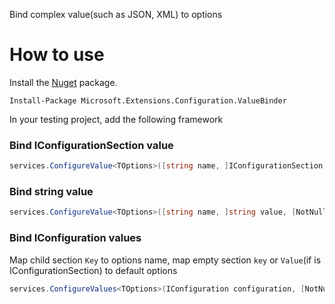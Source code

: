 ﻿Bind complex value(such as JSON, XML) to options

How to use
=============

Install the [Nuget](https://www.nuget.org/packages/Microsoft.Extensions.Configuration.ValueBinder) package.

``` PS
Install-Package Microsoft.Extensions.Configuration.ValueBinder
```
In your testing project, add the following framework

### Bind IConfigurationSection value

``` C#
services.ConfigureValue<TOptions>([string name, ]IConfigurationSection section, [NotNull] Func<FileConfigurationProvider> creator)
```

### Bind string value

``` C#
services.ConfigureValue<TOptions>([string name, ]string value, [NotNull] Func<FileConfigurationProvider> creator)
```

### Bind IConfiguration values

Map child section `Key` to options name, map empty section `key` or `Value`(if is IConfigurationSection) to default options

``` C#
services.ConfigureValues<TOptions>(IConfiguration configuration, [NotNull] Func<FileConfigurationProvider> creator)
```
